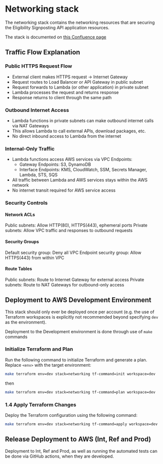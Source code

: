 # Networking stack

The networking stack contains the networking resources that are securing the Eligibility Signposting API application resources.

The stack is documented on [this Confluence page](https://nhsd-confluence.digital.nhs.uk/spaces/Vacc/pages/1054575846/VPC+structure)

## Traffic Flow Explanation

### Public HTTPS Request Flow

* External client makes HTTPS request → Internet Gateway
* Request routes to Load Balancer or API Gateway in public subnet
* Request forwards to Lambda (or other application) in private subnet
* Lambda processes the request and returns response
* Response returns to client through the same path

### Outbound Internet Access

* Lambda functions in private subnets can make outbound internet calls via NAT Gateways
* This allows Lambda to call external APIs, download packages, etc.
* No direct inbound access to Lambda from the internet

### Internal-Only Traffic

* Lambda functions access AWS services via VPC Endpoints:
  * Gateway Endpoints: S3, DynamoDB
  * Interface Endpoints: KMS, CloudWatch, SSM, Secrets Manager, Lambda, STS, SQS
* All traffic between Lambda and AWS services stays within the AWS network
* No internet transit required for AWS service access

### Security Controls

#### Network ACLs

Public subnets: Allow HTTP(80), HTTPS(443), ephemeral ports
Private subnets: Allow VPC traffic and responses to outbound requests

#### Security Groups

Default security group: Deny all
VPC Endpoint security group: Allow HTTPS(443) from within VPC

#### Route Tables

Public subnets: Route to Internet Gateway for external access
Private subnets: Route to NAT Gateways for outbound-only access

## Deployment to AWS Development Environment

This stack should only ever be deployed once per account (e.g. the use of Terraform workspaces is explicitly not recommended beyond specifying `dev` as the environment).

Deployment to the Development environment is done through use of `make` commands

### Initialize Terraform and Plan

Run the following command to initialize Terraform and generate a plan. Replace `<env>` with the target environment:

```bash
make terraform env=dev stack=networking tf-command=init workspace=dev
```

then

```bash
make terraform env=dev stack=networking tf-command=plan workspace=dev
```

### 1.4 Apply Terraform Changes

Deploy the Terraform configuration using the following command:

```bash
make terraform env=dev stack=networking tf-command=apply workspace=dev
```

## Release Deployment to AWS (Int, Ref and Prod)

Deployment to Int, Ref and Prod, as well as running the automated tests can be done via GitHub actions, when they are developed.
